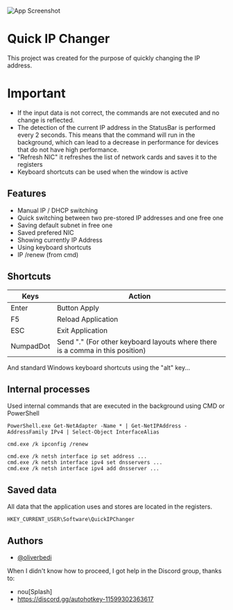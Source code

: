 
![App Screenshot](https://via.placeholder.com/468x300?text=App+Screenshot+Here)


# Quick IP Changer

This project was created for the purpose of quickly changing the IP address.


# Important

- If the input data is not correct, the commands are not executed and no change is reflected.
- The detection of the current IP address in the StatusBar is performed every 2 seconds. This means that the command will run in the background, which can lead to a decrease in performance for devices that do not have high performance.
- "Refresh NIC" it refreshes the list of network cards and saves it to the registers
- Keyboard shortcuts can be used when the window is active
## Features

- Manual IP / DHCP switching
- Quick switching between two pre-stored IP addresses and one free one
- Saving default subnet in free one
- Saved prefered NIC
- Showing currently IP Address
- Using keyboard shortcuts
- IP /renew (from cmd)


## Shortcuts

| Keys  | Action |
| ------------- | ------------- |
| Enter  | Button Apply |
| F5  | Reload Application  |
| ESC  | Exit Application  |
| NumpadDot | Send "." (For other keyboard layouts where there is a comma in this position)

And standard Windows keyboard shortcuts using the "alt" key...
## Internal processes

Used internal commands that are executed in the background using CMD or PowerShell

```
PowerShell.exe Get-NetAdapter -Name * | Get-NetIPAddress -AddressFamily IPv4 | Select-Object InterfaceAlias

cmd.exe /k ipconfig /renew

cmd.exe /k netsh interface ip set address ...
cmd.exe /k netsh interface ipv4 set dnsservers ...
cmd.exe /k netsh interface ipv4 add dnsserver ...
```

## Saved data

All data that the application uses and stores are located in the registers.
```
HKEY_CURRENT_USER\Software\QuickIPChanger
```

## Authors

- [@oliverbedi](https://github.com/oliverbedi?tab=repositories)

When I didn't know how to proceed, I got help in the Discord group, thanks to:
 
- nou[Splash]
- https://discord.gg/autohotkey-11599302363617
